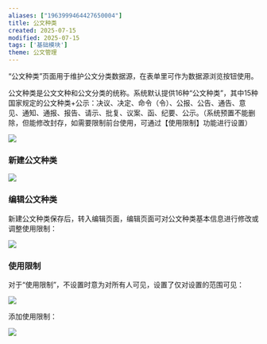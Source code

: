 ```yaml
---
aliases: ["1963999464427650004"]
title: 公文种类
created: 2025-07-15
modified: 2025-07-15
tags: ['基础模块']
theme: 公文管理
---
```


“公文种类”页面用于维护公文分类数据源，在表单里可作为数据源浏览按钮使用。

公文种类是公文文种和公文分类的统称。系统默认提供16种“公文种类”，其中15种国家规定的公文种类+公示：决议、决定、命令（令）、公报、公告、通告、意见、通知、通报、报告、请示、批复、议案、函、纪要、公示。（系统预置不能删除，但能修改封存，如需要限制前台使用，可通过【使用限制】功能进行设置）

![](b8450cff2a7165adc3a87ac302498238.jpg)

### 新建公文种类

![](dcd6fdcf2add8b86190481fe6b60db1c.jpg)

### 编辑公文种类

新建公文种类保存后，转入编辑页面，编辑页面可对公文种类基本信息进行修改或调整使用限制：

![](554141482d03a65c7d285bdd5d8e882c.jpg)

### 使用限制

对于“使用限制”，不设置时意为对所有人可见，设置了仅对设置的范围可见：

![](09709ef043da98a65d4e05bc2d6de6a6.jpg)

添加使用限制：

![](57be6d3ba073d6245472d5071f041137.jpg)